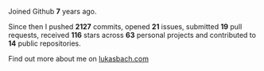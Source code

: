 Joined Github **7** years ago.

Since then I pushed **2127** commits, opened **21** issues, submitted **19** pull requests, received **116** stars across **63** personal projects and contributed to **14** public repositories.

Find out more about me on [lukasbach.com](https://lukasbach.com)
